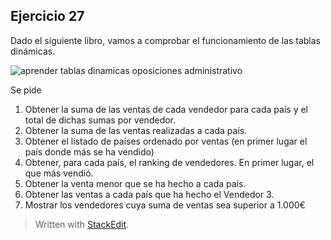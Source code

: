 ## Ejercicio 27
Dado el siguiente libro, vamos a comprobar el funcionamiento de las tablas dinámicas.

![aprender tablas dinamicas oposiciones administrativo](http://kadumweb.com/wp-content/uploads/2015/12/aprender-tablas-dinamicas-oposiciones-administrativo-03.jpg)

Se pide

1.  Obtener la suma de las ventas de cada vendedor para cada país y el total de dichas sumas por vendedor.
2.  Obtener la suma de las ventas realizadas a cada país.
3.  Obtener el listado de países ordenado por ventas (en primer lugar el país donde más se ha vendido)
4.  Obtener, para cada país, el ranking de vendedores. En primer lugar, el que más vendió.
5.  Obtener la venta menor que se ha hecho a cada país.
6.  Obtener las ventas a cada país que ha hecho el Vendedor 3.
7.  Mostrar los vendedores cuya suma de ventas sea superior a 1.000€


> Written with [StackEdit](https://stackedit.io/).
<!--stackedit_data:
eyJoaXN0b3J5IjpbLTEwMTYzNTczMzFdfQ==
-->